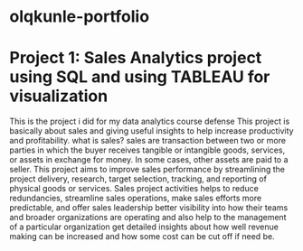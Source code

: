 # olqkunle-portfolio
# Project 1: Sales Analytics project using SQL and using TABLEAU for visualization

This is the project i did for my data analytics course defense 
This project is basically about sales and giving useful insights to help increase productivity and profitability.
what is sales? sales are transaction between two or more parties in which the buyer receives tangible or intangible goods, services, or assets in exchange for money. In some cases, other assets are paid to a seller.
This project aims to improve sales performance by streamlining the project delivery, research, target selection, tracking, and reporting of physical goods or services.
Sales project activities helps to reduce redundancies, streamline sales operations, make sales efforts more predictable, and offer sales leadership better visibility into how their teams and broader organizations are operating and also help to the management of a particular organization get detailed insights about how well revenue making can be increased and how some cost can be cut off if need be.

